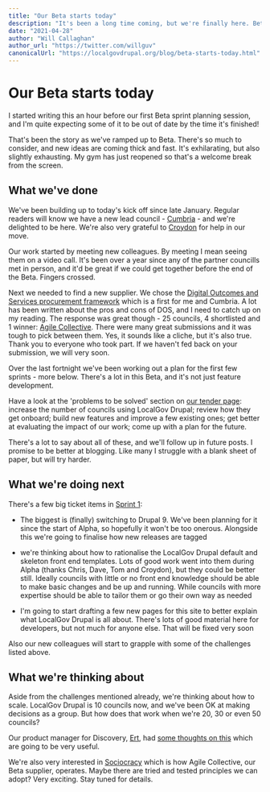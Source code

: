 ```yaml
---
title: "Our Beta starts today"
description: "It's been a long time coming, but we're finally here. Beta work starts today and continues for 10 sprints."
date: "2021-04-28"
author: "Will Callaghan"
author_url: "https://twitter.com/willguv"
canonicalUrl: "https://localgovdrupal.org/blog/beta-starts-today.html"
---
```


# Our Beta starts today

I started writing this an hour before our first Beta sprint planning session, and I'm quite expecting some of it to be out of date by the time it's finished!

That's been the story as we've ramped up to Beta. There's so much to consider, and new ideas are coming thick and fast. It's exhilarating, but also slightly exhausting. My gym has just reopened so that's a welcome break from the screen.

## What we've done

We've been building up to today's kick off since late January. Regular readers will know we have a new lead council - [Cumbria](https://www.cumbria.gov.uk) - and we're delighted to be here. We're also very grateful to [Croydon](https://www.croydon.gov.uk) for help in our move.

Our work started by meeting new colleagues. By meeting I mean seeing them on a video call. It's been over a year since any of the partner councills met in person, and it'd be great if we could get together before the end of the Beta. Fingers crossed.

Next we needed to find a new supplier. We chose the [Digital Outcomes and Services procurement framework](https://www.digitalmarketplace.service.gov.uk/digital-outcomes-and-specialists/opportunities/14015) which is a first for me and Cumbria. A lot has been written about the pros and cons of DOS, and I need to catch up on my reading. The response was great though - 25 councils, 4 shortlisted and 1 winner: [Agile Collective](https://agile.coop). There were many great submissions and it was tough to pick between them. Yes, it sounds like a cliche, but it's also true. Thank you to everyone who took part. If we haven't fed back on your submission, we will very soon.

Over the last fortnight we've been working out a plan for the first few sprints - more below. There's a lot in this Beta, and it's not just feature development.

Have a look at the 'problems to be solved' section on [our tender page](https://www.digitalmarketplace.service.gov.uk/digital-outcomes-and-specialists/opportunities/14015): increase the number of councils using LocalGov Drupal; review how they get onboard; build new features and improve a few existing ones; get better at evaluating the impact of our work; come up with a plan for the future. 

There's a lot to say about all of these, and we'll follow up in future posts. I promise to be better at blogging. Like many I struggle with a blank sheet of paper, but will try harder.

## What we're doing next

There's a few big ticket items in [Sprint 1](https://github.com/orgs/localgovdrupal/projects/17):

* The biggest is (finally) switching to Drupal 9. We've been planning for it since the start of Alpha, so hopefully it won't be too onerous. Alongside this we're going to finalise how new releases are tagged

* we're thinking about how to rationalise the LocalGov Drupal default and skeleton front end templates. Lots of good work went into them during Alpha (thanks Chris, Dave, Tom and Croydon), but they could be better still. Ideally councils with little or no front end knowledge should be able to make basic changes and be up and running. While councils with more expertise should be able to tailor them or go their own way as needed

* I'm going to start drafting a few new pages for this site to better explain what LocalGov Drupal is all about. There's lots of good material here for developers, but not much for anyone else. That will be fixed very soon

Also our new colleagues will start to grapple with some of the challenges listed above.

## What we're thinking about

Aside from the challenges mentioned already, we're thinking about how to scale. LocalGov Drupal is 10 councils now, and we've been OK at making decisions as a group. But how does that work when we're 20, 30 or even 50 councils? 

Our product manager for Discovery, [Ert](https://twitter.com/ert_erol), had [some thoughts on this](https://docs.google.com/presentation/d/104VVBGzilJk3aUx4Tz9spifqAEeGLrJY0NJoKjUkwhI/edit?usp=sharing) which are going to be very useful. 

We're also very interested in [Sociocracy](https://www.youtube.com/watch?v=l3zFWpntExg) which is how Agile Collective, our Beta supplier, operates. Maybe there are tried and tested principles we can adopt? Very exciting. Stay tuned for details.
